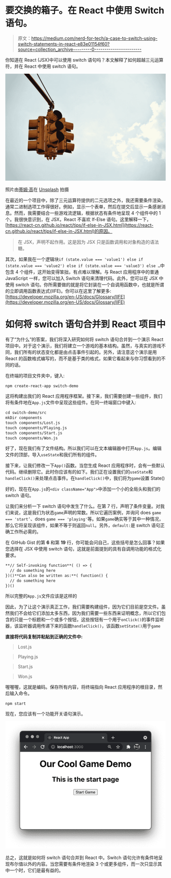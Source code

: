 # 要交换的箱子。在 React 中使用 Switch 语句。

> 原文：<https://medium.com/nerd-for-tech/a-case-to-switch-using-switch-statements-in-react-e83e01154f60?source=collection_archive---------0----------------------->

你知道在 React (JSX)中可以使用 switch 语句吗？本文解释了如何超越三元运算符，并在 React 中使用 switch 语句。

![](img/561d9de37b8c2023a3d2e800fec33c08.png)

照片由[蒂姆·高](https://unsplash.com/@punttim?utm_source=medium&utm_medium=referral)在 [Unsplash](https://unsplash.com?utm_source=medium&utm_medium=referral) 拍摄

在最近的一个项目中，除了三元运算符提供的二元选项之外，我还需要条件渲染。通常二进制选项工作得很好。例如，显示一个表单，然后在提交后显示一条感谢消息。然而，我需要结合一些游戏流逻辑，根据状态有条件地呈现 4 个组件中的 1 个。我很快意识到，在 JSX，React 不喜欢 If-Else 语句。这里解释一下，[https://react-cn.github.io/react/tips/if-else-in-JSX.html](https://react-cn.github.io/react/tips/if-else-in-JSX.html)的原因。

> 在 JSX，声明不起作用。这是因为 JSX 只是函数调用和对象构造的语法糖。

其次，如果我在一个逻辑块`if (state.value === 'value1') else if (state.value === 'value2') else if (state.value === 'value3') else …`中包含 4 个组件，这开始变得笨拙，有点难以理解。与 React 应用程序中的普通 JavaScript 一样，您可以加入 Switch 语句来清理代码。此外，您可以在 JSX 中使用 switch 语句。你所需要做的就是将它封装在一个自调用函数中，也就是所谓的立即调用函数表达式(IIFE)。你可以在这里了解更多:[https://developer.mozilla.org/en-US/docs/Glossary/IIFE](https://developer.mozilla.org/en-US/docs/Glossary/IIFE)

# 如何将 switch 语句合并到 React 项目中

有了“为什么”的答案，我们将深入研究如何将 switch 语句合并到一个演示 React 项目中。对于这个演示，我们将建立一个游戏的基本结构。虽然，与真实的游戏不同，我们所有的状态变化都是由点击事件引起的。另外，请注意这个演示是用 React 的函数格式编写的，而不是基于类的格式，如果它看起来与你习惯看到的不同的话。

在终端的项目文件夹中，键入:

```
npm create-react-app switch-demo
```

这将构建出我们的 React 应用程序框架。接下来，我们需要创建一些组件，我们将有条件地在`App.js`文件中呈现这些组件。在同一终端窗口中键入:

```
cd switch-demo/src
mkDir components
touch components/Lost.js
touch components/Playing.js
touch components/Start.js
touch components/Won.js
```

好了，现在我们有了文件结构。所以我们可以在文本编辑器中打开`App.js`。编辑文件的顶部，导入`useState`和我们所有的组件。

接下来，让我们修改一下`App()`函数。当您生成 React 应用程序时，会有一些默认代码。继续删除它。此时你应该有的如下。我们正在设置我们的`useState`和`handleClick()`来处理点击事件。在`handleClick()`中，我们将为`game`设置 State()

好的，现在在`App.js`的`<div className="App">`中添加一个小的全局头和我们的 switch 语句。

让我们来分析一下 switch 语句中发生了什么。在第 7 行，声明了条件变量。对我们来说，这是我们为状态`game`声明的常数。所以它遍历案例，并询问 does `game === 'start’`、does `game === 'playing'`等。如果`game`确实等于其中一种情况，那么它将呈现该组件，如果不等于则返回`null`。另外，`default:`是 switch 语句正确工作所必需的。

在 GitHub Gist 的第 **6** 和第 **19** 行，你可能会问自己，这些括号是怎么回事？如果您选择在 JSX 中使用 switch 语句，这就是前面提到的具有自调用功能的格式化要求。

```
**// Self-invoking function**( () => {
  // do something here
})()**Can also be written as:**( function() {
  // do something here
})()
```

所以完整的`App.js`文件应该是这样的

因此，为了让这个演示真正工作，我们需要构建组件，因为它们目前是空文件。虽然我们不会给它们添加太多东西，因为我们需要一些东西来证明概念，所以它们包含的只是一个标题和一个或多个按钮，这些按钮有一个用于`onClick()`的事件监听器，该监听器调用传递下来的函数`handleClick()`，该函数`setState()`用于`game`

**直接将代码复制并粘贴到正确的文件中:**

> Lost.js

> Playing.js

> Start.js

> Won.js

喔喔喔，这就是编码。保存所有内容，将终端指向 React 应用程序的根目录，然后输入命令。

```
npm start
```

现在，您应该有一个功能开关语句演示。

![](img/17e7186db8d72a4a03c00eec3d71e9f8.png)

总之，这就是如何将 switch 语句合并到 React 中。Switch 语句允许有条件地呈现布尔值以外的内容。当您需要有条件地渲染 3 个或更多组件，而一次只显示其中一个时，它们是最有益的。